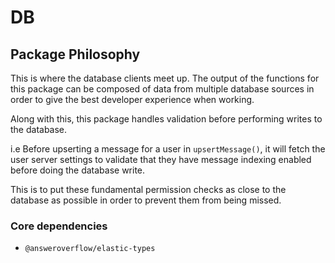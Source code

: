 # DB

## Package Philosophy

This is where the database clients meet up. The output of the functions for this package can be composed of data from multiple database sources in order to give the best developer experience when working.

Along with this, this package handles validation before performing writes to the database.

i.e Before upserting a message for a user in `upsertMessage()`, it will fetch the user server settings to validate that they have message indexing enabled before doing the database write.

This is to put these fundamental permission checks as close to the database as possible in order to prevent them from being missed.

### Core dependencies

- `@answeroverflow/elastic-types`
